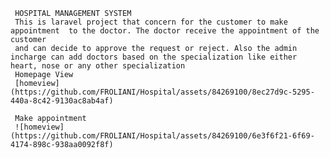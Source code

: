 
     HOSPITAL MANAGEMENT SYSTEM
     This is laravel project that concern for the customer to make appointment  to the doctor. The doctor receive the appointment of the customer
     and can decide to approve the request or reject. Also the admin incharge can add doctors based on the specialization like either heart, nose or any other specialization
     Homepage View
     [homeview](https://github.com/FROLIANI/Hospital/assets/84269100/8ec27d9c-5295-440a-8c42-9130ac8ab4af)

     Make appointment
     ![homeview](https://github.com/FROLIANI/Hospital/assets/84269100/6e3f6f21-6f69-4174-898c-938aa0092f8f)




     

     






